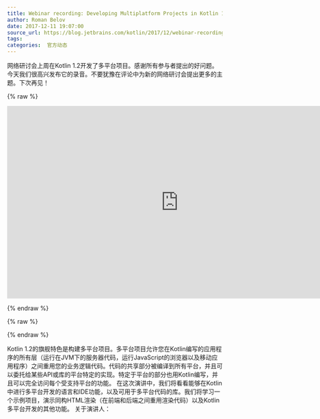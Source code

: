 ```yaml
---
title: Webinar recording: Developing Multiplatform Projects in Kotlin 1.2
author: Roman Belov
date: 2017-12-11 19:07:00
source_url: https://blog.jetbrains.com/kotlin/2017/12/webinar-recording-developing-multiplatform-projects-in-kotlin-1-2/
tags: 
categories:  官方动态
---
```


网络研讨会上周在Kotlin 1.2开发了多平台项目。感谢所有参与者提出的好问题。今天我们很高兴发布它的录音。不要犹豫在评论中为新的网络研讨会提出更多的主题。下次再见！

{% raw %}
<p><iframe allow="encrypted-media" allowfullscreen="allowfullscreen" frameborder="0" gesture="media" height="450" src="https://www.youtube.com/embed/afc5PUs_EPE" width="800"></iframe></p>
{% endraw %}


{% raw %}
<p><span id="more-5598"></span></p>
{% endraw %}

Kotlin 1.2的旗舰特色是构建多平台项目。多平台项目允许您在Kotlin编写的应用程序的所有层（运行在JVM下的服务器代码，运行JavaScript的浏览器以及移动应用程序）之间重用您的业务逻辑代码。代码的共享部分被编译到所有平台，并且可以委托给某些API或库的平台特定的实现。特定于平台的部分也用Kotlin编写，并且可以完全访问每个受支持平台的功能。
在这次演讲中，我们将看看能够在Kotlin中进行多平台开发的语言和IDE功能，以及可用于多平台代码的库。我们将学习一个示例项目，演示同构HTML渲染（在前端和后端之间重用渲染代码）以及Kotlin多平台开发的其他功能。
关于演讲人：
